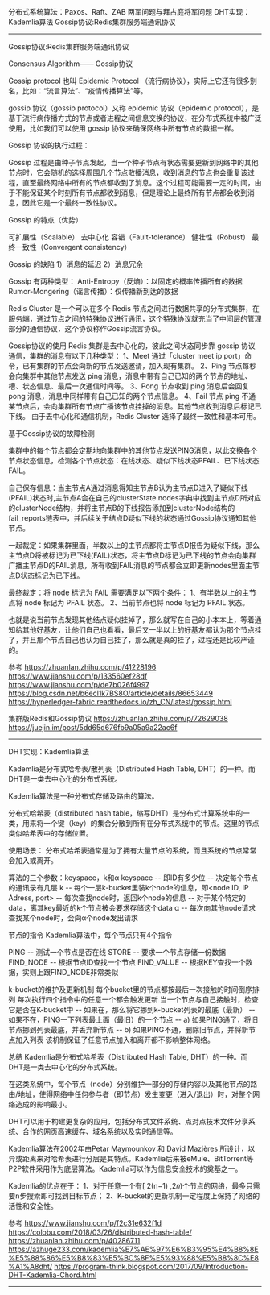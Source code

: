 分布式系统算法：Paxos、Raft、ZAB
两军问题与拜占庭将军问题
DHT实现：Kademlia算法
Gossip协议:Redis集群服务端通讯协议


---------------------------------------------------------------------------------------------------------------------
Gossip协议:Redis集群服务端通讯协议

Consensus Algorithm—— Gossip协议

Gossip protocol 也叫 Epidemic Protocol （流行病协议），实际上它还有很多别名，比如：“流言算法”、“疫情传播算法”等。

gossip 协议（gossip protocol）又称 epidemic 协议（epidemic protocol），是基于流行病传播方式的节点或者进程之间信息交换的协议，在分布式系统中被广泛使用，比如我们可以使用 gossip 协议来确保网络中所有节点的数据一样。



Gossip 协议的执行过程：

Gossip 过程是由种子节点发起，当一个种子节点有状态需要更新到网络中的其他节点时，它会随机的选择周围几个节点散播消息，收到消息的节点也会重复该过程，直至最终网络中所有的节点都收到了消息。这个过程可能需要一定的时间，由于不能保证某个时刻所有节点都收到消息，但是理论上最终所有节点都会收到消息，因此它是一个最终一致性协议。



Gossip 的特点（优势）

可扩展性（Scalable）
去中心化
容错（Fault-tolerance）
健壮性（Robust）
最终一致性（Convergent consistency）



Gossip 的缺陷
1）消息的延迟
2）消息冗余



Gossip 有两种类型：
Anti-Entropy（反熵）：以固定的概率传播所有的数据
Rumor-Mongering（谣言传播）：仅传播新到达的数据





Redis Cluster 是一个可以在多个 Redis 节点之间进行数据共享的分布式集群，在服务端，通过节点之间的特殊协议进行通讯，这个特殊协议就充当了中间层的管理部分的通信协议，这个协议称作Gossip流言协议。

Gossip协议的使用
Redis 集群是去中心化的，彼此之间状态同步靠 gossip 协议通信，集群的消息有以下几种类型：
1、Meet 通过「cluster meet ip port」命令，已有集群的节点会向新的节点发送邀请，加入现有集群。
2、Ping 节点每秒会向集群中其他节点发送 ping 消息，消息中带有自己已知的两个节点的地址、槽、状态信息、最后一次通信时间等。
3、Pong 节点收到 ping 消息后会回复 pong 消息，消息中同样带有自己已知的两个节点信息。
4、Fail 节点 ping 不通某节点后，会向集群所有节点广播该节点挂掉的消息。其他节点收到消息后标记已下线。
由于去中心化和通信机制，Redis Cluster 选择了最终一致性和基本可用。



基于Gossip协议的故障检测

集群中的每个节点都会定期地向集群中的其他节点发送PING消息，以此交换各个节点状态信息，检测各个节点状态：在线状态、疑似下线状态PFAIL、已下线状态FAIL。

自己保存信息：当主节点A通过消息得知主节点B认为主节点D进入了疑似下线(PFAIL)状态时,主节点A会在自己的clusterState.nodes字典中找到主节点D所对应的clusterNode结构，并将主节点B的下线报告添加到clusterNode结构的fail_reports链表中，并后续关于结点D疑似下线的状态通过Gossip协议通知其他节点。

一起裁定：如果集群里面，半数以上的主节点都将主节点D报告为疑似下线，那么主节点D将被标记为已下线(FAIL)状态，将主节点D标记为已下线的节点会向集群广播主节点D的FAIL消息，所有收到FAIL消息的节点都会立即更新nodes里面主节点D状态标记为已下线。

最终裁定：将 node 标记为 FAIL 需要满足以下两个条件：
1、有半数以上的主节点将 node 标记为 PFAIL 状态。
2、当前节点也将 node 标记为 PFAIL 状态。

也就是说当前节点发现其他结点疑似挂掉了，那么就写在自己的小本本上，等着通知给其他好基友，让他们自己也看看，最后又一半以上的好基友都认为那个节点挂了，并且那个节点自己也认为自己挂了，那么就是真的挂了，过程还是比较严谨的。



参考
https://zhuanlan.zhihu.com/p/41228196
https://www.jianshu.com/p/133560ef28df
https://www.jianshu.com/p/de7b026f4997
https://blog.csdn.net/b6ecl1k7BS8O/article/details/86653449
https://hyperledger-fabric.readthedocs.io/zh_CN/latest/gossip.html


集群版Redis和Gossip协议
https://zhuanlan.zhihu.com/p/72629038
https://juejin.im/post/5dd65d676fb9a05a9a22ac6f


---------------------------------------------------------------------------------------------------------------------
DHT实现：Kademlia算法

Kademlia是分布式哈希表/散列表（Distributed Hash Table, DHT）的一种。而DHT是一类去中心化的分布式系统。

Kademlia算法是一种分布式存储及路由的算法。

分布式哈希表（distributed hash table，缩写DHT）是分布式计算系统中的一类，用来将一个键（key）的集合分散到所有在分布式系统中的节点。这里的节点类似哈希表中的存储位置。


使用场景：
分布式哈希表通常是为了拥有大量节点的系统，而且系统的节点常常会加入或离开。






算法的三个参数：keyspace，k和α
keyspace
-- 即ID有多少位
-- 决定每个节点的通讯录有几层
k
-- 每个一层k-bucket里装k个node的信息，即<node ID, IP Adress, port>
-- 每次查找node时，返回k个node的信息
-- 对于某个特定的data，离其key最近的k个节点被会要求存储这个data
α
-- 每次向其他node请求查找某个node时，会向α个node发出请求



节点的指令
Kademlia算法中，每个节点只有4个指令

PING
-- 测试一个节点是否在线
STORE
-- 要求一个节点存储一份数据
FIND_NODE
-- 根据节点ID查找一个节点
FIND_VALUE
-- 根据KEY查找一个数据，实则上跟FIND_NODE非常类似



k-bucket的维护及更新机制
每个bucket里的节点都按最后一次接触的时间倒序排列
每次执行四个指令中的任意一个都会触发更新
当一个节点与自己接触时，检查它是否在K-bucket中
-- 如果在，那么将它挪到k-bucket列表的最底（最新）
-- 如果不在，PING一下列表最上面（最旧）的一个节点
-- a) 如果PING通了，将旧节点挪到列表最底，并丢弃新节点
-- b) 如果PING不通，删除旧节点，并将新节点加入列表
该机制保证了任意节点加入和离开都不影响整体网络。




总结
Kademlia是分布式哈希表（Distributed Hash Table, DHT）的一种。而DHT是一类去中心化的分布式系统。

在这类系统中，每个节点（node）分别维护一部分的存储内容以及其他节点的路由/地址，使得网络中任何参与者（即节点）发生变更（进入/退出）时，对整个网络造成的影响最小。

DHT可以用于构建更复杂的应用，包括分布式文件系统、点对点技术文件分享系统、合作的网页高速缓存、域名系统以及实时通信等。

Kademlia算法在2002年由Petar Maymounkov 和 David Mazières 所设计，以异或距离来对哈希表进行分层是其特点。Kademlia后来被eMule、BitTorrent等P2P软件采用作为底层算法。Kademlia可以作为信息安全技术的奠基之一。

Kademlia的优点在于：
1、对于任意一个有[ 2(n−1) ,2𝑛)个节点的网络，最多只需要n步搜索即可找到目标节点；
2、K-bucket的更新机制一定程度上保持了网络的活性和安全性。







参考
https://www.jianshu.com/p/f2c31e632f1d
https://colobu.com/2018/03/26/distributed-hash-table/
https://zhuanlan.zhihu.com/p/40286711
https://azhuge233.com/kademlia%E7%AE%97%E6%B3%95%E4%B8%8E%E5%88%86%E5%B8%83%E5%BC%8F%E5%93%88%E5%B8%8C%E8%A1%A8dht/
https://program-think.blogspot.com/2017/09/Introduction-DHT-Kademlia-Chord.html


---------------------------------------------------------------------------------------------------------------------








